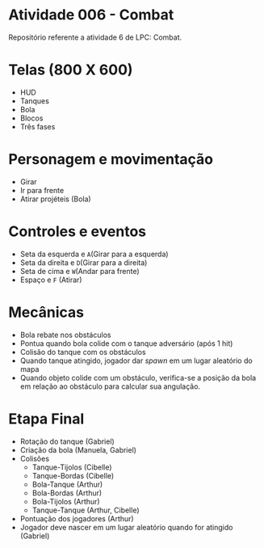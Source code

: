 # Atividade 006 - Combat
Repositório referente a atividade 6 de LPC: Combat.

# Telas (800 X 600)
- HUD
- Tanques
- Bola
- Blocos
- Três fases

# Personagem e movimentação
- Girar 
- Ir para frente
- Atirar projéteis (Bola)

# Controles e eventos
- Seta da esquerda e `A`(Girar para a esquerda)
- Seta da direita e `D`(Girar para a direita)
- Seta de cima e `W`(Andar para frente)
- Espaço e `F` (Atirar) 

# Mecânicas
- Bola rebate nos obstáculos
- Pontua quando bola colide com o tanque adversário (após 1 hit)
- Colisão do tanque com os obstáculos
- Quando tanque atingido, jogador dar _spawn_ em um lugar aleatório do mapa 
- Quando objeto colide com um obstáculo, verifica-se a posição da bola em relação ao obstáculo para calcular sua angulação.

# Etapa Final

- Rotação do tanque (Gabriel)
- Criação da bola (Manuela, Gabriel)
- Colisões
  - Tanque-Tijolos (Cibelle)
  - Tanque-Bordas (Cibelle)
  - Bola-Tanque (Arthur)
  - Bola-Bordas (Arthur)
  - Bola-Tijolos (Arthur)
  - Tanque-Tanque (Arthur, Cibelle)
- Pontuação dos jogadores (Arthur)
- Jogador deve nascer em um lugar aleatório quando for atingido (Gabriel)